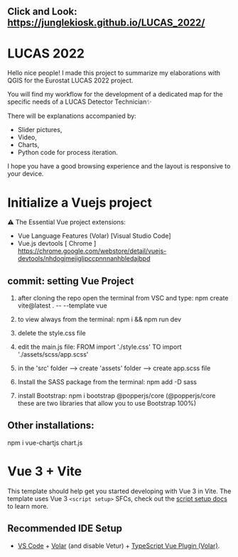 
## Click and Look: https://junglekiosk.github.io/LUCAS_2022/
# LUCAS 2022

Hello nice people!
I made this project to summarize my elaborations with QGIS for the Eurostat LUCAS 2022 project.

You will find my workflow for the development of a dedicated map for the specific needs of a LUCAS Detector Technician✨

There will be explanations accompanied by:
- Slider pictures,
- Video,
- Charts,
- Python code for process iteration.

I hope you have a good browsing experience and the layout is responsive to your device.

# Initialize a Vuejs project

⚠️ The Essential Vue project extensions:
- Vue Language Features (Volar) [Visual Studio Code]
- Vue.js devtools [ Chrome ] 
https://chrome.google.com/webstore/detail/vuejs-devtools/nhdogjmejiglipccpnnnanhbledajbpd
## commit: setting Vue Project

1. after cloning the repo open the terminal from VSC and type: npm create vite@latest . -- --template vue

2. to view always from the terminal: npm i && npm run dev

3. delete the style.css file

4. edit the main.js file: FROM import './style.css' TO import './assets/scss/app.scss'

5. in the 'src' folder --> create 'assets' folder --> create app.scss file

6. Install the SASS package from the terminal: npm add -D sass

7. install Bootstrap: npm i bootstrap @popperjs/core (@popperjs/core these are two libraries that allow you to use Bootstrap 100%)

## Other installations:
npm i vue-chartjs chart.js

# Vue 3 + Vite

This template should help get you started developing with Vue 3 in Vite. The template uses Vue 3 `<script setup>` SFCs, check out the [script setup docs](https://v3.vuejs.org/api/sfc-script-setup.html#sfc-script-setup) to learn more.

## Recommended IDE Setup

- [VS Code](https://code.visualstudio.com/) + [Volar](https://marketplace.visualstudio.com/items?itemName=Vue.volar) (and disable Vetur) + [TypeScript Vue Plugin (Volar)](https://marketplace.visualstudio.com/items?itemName=Vue.vscode-typescript-vue-plugin).

